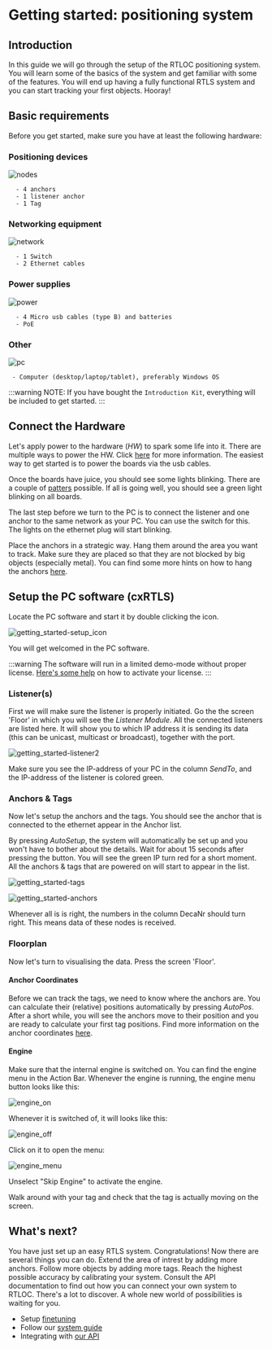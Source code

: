 # Getting started: positioning system

## Introduction
In this guide we will go through the setup of the RTLOC positioning system. You will learn some of the basics of the system and get familiar with some of the features.
You will end up having a fully functional RTLS system and you can start tracking your first objects. Hooray!

## Basic requirements
Before you get started, make sure you have at least the following hardware:

### Positioning devices
![nodes](./img/install_nodes.png)

```
  - 4 anchors
  - 1 listener anchor
  - 1 Tag
```

### Networking equipment
![network](./img/install_network.png)

```
  - 1 Switch
  - 2 Ethernet cables
```

### Power supplies
  ![power](./img/install_power_supply.png)

```
  - 4 Micro usb cables (type B) and batteries
  - PoE
```

### Other
![pc](./img/install_PC.jpeg)

```
 - Computer (desktop/laptop/tablet), preferably Windows OS
```

:::warning NOTE:
 If you have bought the `Introduction Kit`, everything will be included to get started.
:::

## Connect the Hardware
Let's apply power to the hardware (_HW_) to spark some life into it. There are multiple ways to power the HW. Click [here](LINK) for more information. The easiest way to get started is to power the boards via the usb cables.

Once the boards have juice, you should see some lights blinking. There are a couple of [patters](/reference/leds.html) possible. If all is going well, you should see a green light blinking on all boards.

The last step before we turn to the PC is to connect the listener and one anchor to the same network as your PC. You can use the switch for this. The lights on the ethernet plug will start blinking.

Place the anchors in a strategic way. Hang them around the area you want to track. Make sure they are placed so that they are not blocked by big objects (especially metal). You can find some more hints on how to hang the anchors [here](LINK).

## Setup the PC software (cxRTLS)
Locate the PC software and start it by double clicking the icon.

![getting_started-setup_icon](./img/getting_started-setup_icon.png)

You will get welcomed in the PC software.

:::warning
The software will run in a limited demo-mode without proper license.
[Here's some help](/cxRTLS/cxRTLS_license.html) on how to activate your license.
:::

### Listener(s)
First we will make sure the listener is properly initiated. Go the the screen  'Floor' in which you will see the _Listener Module_. All the connected listeners are listed here. It will show you to which IP address it is sending its data (this can be unicast, multicast or broadcast), together with the port.

![getting_started-listener2](./img/getting_started-listener2.png)

Make sure you see the IP-address of your PC in the column _SendTo_, and the IP-address of the listener is colored green.

### Anchors & Tags
Now let's setup the anchors and the tags. You should see the anchor that is connected to the ethernet appear in the Anchor list.

By pressing _AutoSetup_, the system will automatically be set up and you won't have to bother about the details. Wait for about 15 seconds after pressing the button. You will see the green IP turn red for a short moment.
All the anchors & tags that are powered on will start to appear in the list.

![getting_started-tags](./img/getting_started-tags.png)

![getting_started-anchors](./img/getting_started-anchors.png)

Whenever all is is right, the numbers in the column DecaNr should turn right. This means data of these nodes is received.

### Floorplan
Now let's turn to visualising the data. Press the screen 'Floor'. 

#### Anchor Coordinates
Before we can track the tags, we need to know where the anchors are. 
You can calculate their (relative) positions automatically by pressing _AutoPos_. 
After a short while, you will see the anchors move to their position and you are ready to calculate your first tag positions.
Find more information on the anchor coordinates [here](/install/anchor_placement.html).

#### Engine
Make sure that the internal engine is switched on. You can find the engine menu in the Action Bar. Whenever the engine is running, the engine menu button looks like this: 

![engine_on](./img/getting_started_eng_on.png "Engine on")

Whenever it is switched of, it will looks like this: 

![engine_off](./img/getting_started_eng_off.png "Engine off")

Click on it to open the menu:

![engine_menu](./img/getting_started_eng_menu.png "Engine Menu")

Unselect "Skip Engine" to activate the engine.

Walk around with your tag and check that the tag is actually moving on the screen.

## What's next?
You have just set up an easy RTLS system. Congratulations! Now there are several things you can do. Extend the area of intrest by adding more anchors. Follow more objects by adding more tags. Reach the highest possible accuracy by calibrating your system. Consult the API documentation to find out how you can connect your own system to RTLOC. There's a lot to discover. A whole new world of possibilities is waiting for you.

* Setup [finetuning](/install/tuning.html)
* Follow our [system guide](/guide/)
* Integrating with [our API](/api/)
